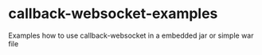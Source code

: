 callback-websocket-examples
===========================

Examples how to use callback-websocket in a embedded jar or simple war file
